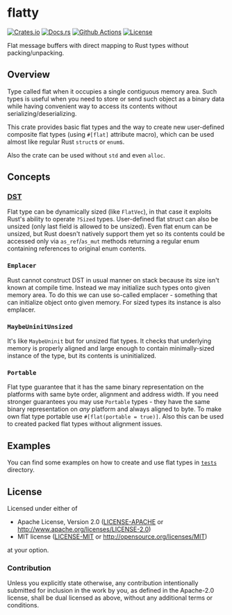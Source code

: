 # flatty

[![Crates.io][crates_badge]][crates]
[![Docs.rs][docs_badge]][docs]
[![Github Actions][github_badge]][github]
[![License][license_badge]][license]

[crates_badge]: https://img.shields.io/crates/v/flatty.svg
[docs_badge]: https://docs.rs/flatty/badge.svg
[github_badge]: https://github.com/agerasev/flatty/actions/workflows/test.yml/badge.svg
[license_badge]: https://img.shields.io/crates/l/flatty.svg

[crates]: https://crates.io/crates/flatty
[docs]: https://docs.rs/flatty
[github]: https://github.com/agerasev/flatty/actions/workflows/test.yml
[license]: #license

Flat message buffers with direct mapping to Rust types without packing/unpacking.

## Overview

Type called flat when it occupies a single contiguous memory area. Such types is useful when you need to store or send such object as a binary data while having convenient way to access its contents without serializing/deserializing.

This crate provides basic flat types and the way to create new user-defined composite flat types (using `#[flat]` attribute macro), which can be used almost like regular Rust `struct`s or `enum`s.

Also the crate can be used without `std` and even `alloc`.

## Concepts

### [DST](https://doc.rust-lang.org/reference/dynamically-sized-types.html)

Flat type can be dynamically sized (like `FlatVec`), in that case it exploits Rust's ability to operate `?Sized` types. User-defined flat struct can also be unsized (only last field is allowed to be unsized). Even flat enum can be unsized, but Rust doesn't natively support them yet so its contents could be accessed only via `as_ref`/`as_mut` methods returning a regular enum containing references to original enum contents.

### `Emplacer`

Rust cannot construct DST in usual manner on stack because its size isn't known at compile time. Instead we may initialize such types onto given memory area. To do this we can use so-called emplacer - something that can initialize object onto given memory. For sized types its instance is also emplacer.

### `MaybeUninitUnsized`

It's like `MaybeUninit` but for unsized flat types. It checks that underlying memory is properly aligned and large enough to contain minimally-sized instance of the type, but its contents is uninitialized.

### `Portable`

Flat type guarantee that it has the same binary representation on the platforms with same byte order, alignment and address width. If you need stronger guarantees you may use `Portable` types - they have the same binary representation on *any* platform and always aligned to byte. To make own flat type portable use `#[flat(portable = true)]`. Also this can be used to created packed flat types without alignment issues. 

## Examples

You can find some examples on how to create and use flat types in [`tests`](tests/src/) directory.

## License

Licensed under either of

 * Apache License, Version 2.0 ([LICENSE-APACHE](LICENSE-APACHE) or http://www.apache.org/licenses/LICENSE-2.0)
 * MIT license ([LICENSE-MIT](LICENSE-MIT) or http://opensource.org/licenses/MIT)

at your option.

### Contribution

Unless you explicitly state otherwise, any contribution intentionally submitted
for inclusion in the work by you, as defined in the Apache-2.0 license, shall be dual licensed as above, without any
additional terms or conditions.
